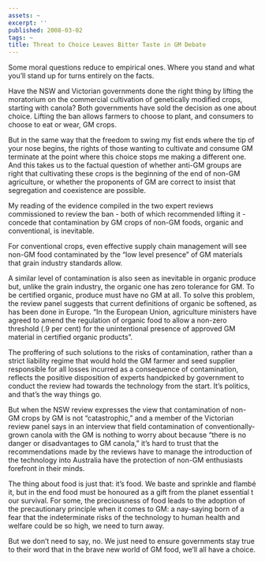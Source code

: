 ```yaml
---
assets: ~
excerpt: ''
published: 2008-03-02
tags: ~
title: Threat to Choice Leaves Bitter Taste in GM Debate
---
```

Some moral questions reduce to empirical ones. Where you stand and what
you’ll stand up for turns entirely on the facts.

Have the NSW and Victorian governments done the right thing by lifting
the moratorium on the commercial cultivation of genetically modified
crops, starting with canola? Both governments have sold the decision as
one about choice. Lifting the ban allows farmers to choose to plant, and
consumers to choose to eat or wear, GM crops.

But in the same way that the freedom to swing my fist ends where the tip
of your nose begins, the rights of those wanting to cultivate and
consume GM terminate at the point where this choice stops me making a
different one. And this takes us to the factual question of whether
anti-GM groups are right that cultivating these crops is the beginning
of the end of non-GM agriculture, or whether the proponents of GM are
correct to insist that segregation and coexistence are possible.

My reading of the evidence compiled in the two expert reviews
commissioned to review the ban - both of which recommended lifting it -
concede that contamination by GM crops of non-GM foods, organic and
conventional, is inevitable.

For conventional crops, even effective supply chain management will see
non-GM food contaminated by the “low level presence” of GM materials
that grain industry standards allow.

A similar level of contamination is also seen as inevitable in organic
produce but, unlike the grain industry, the organic one has zero
tolerance for GM. To be certified organic, produce must have no GM at
all. To solve this problem, the review panel suggests that current
definitions of organic be softened, as has been done in Europe. “In the
European Union, agriculture ministers have agreed to amend the
regulation of organic food to allow a non-zero threshold (.9 per cent)
for the unintentional presence of approved GM material in certified
organic products”.

The proffering of such solutions to the risks of contamination, rather
than a strict liability regime that would hold the GM farmer and seed
supplier responsible for all losses incurred as a consequence of
contamination, reflects the positive disposition of experts handpicked
by government to conduct the review had towards the technology from the
start. It’s politics, and that’s the way things go.

But when the NSW review expresses the view that contamination of non-GM
crops by GM is not “catastrophic,” and a member of the Victorian review
panel says in an interview that field contamination of
conventionally-grown canola with the GM is nothing to worry about
because “there is no danger or disadvantages to GM canola,” it’s hard to
trust that the recommendations made by the reviews have to manage the
introduction of the technology into Australia have the protection of
non-GM enthusiasts forefront in their minds.

The thing about food is just that: it’s food. We baste and sprinkle and
flamb&eacute; it, but in the end food must be honoured as a gift from
the planet essential t our survival. For some, the preciousness of food
leads to the adoption of the precautionary principle when it comes to
GM: a nay-saying born of a fear that the indeterminate risks of the
technology to human health and welfare could be so high, we need to turn
away.

But we don’t need to say, no. We just need to ensure governments stay
true to their word that in the brave new world of GM food, we’ll all
have a choice.